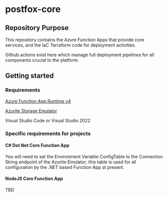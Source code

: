 # postfox-core

## Repository Purpose

This repository contains the Azure Function Apps that provide core services, and the IaC Terraform code for deployment activities.

Github actions exist here which manage full deployment pipelines for all components crucial to the platform.

## Getting started

### Requirements

[Azure Function App Runtime v4](https://learn.microsoft.com/en-us/azure/azure-functions/functions-run-local?tabs=windows%2Cisolated-process%2Cnode-v4%2Cpython-v2%2Chttp-trigger%2Ccontainer-apps&pivots=programming-language-csharp#install-the-azure-functions-core-tools)

[Azurite Storage Emulator](https://learn.microsoft.com/en-us/azure/storage/common/storage-use-azurite)

Visual Studio Code or Visual Studio 2022

### Specific requirements for projects

#### C# Dot Net Core Function App

You will need to set the Environment Variable ConfigTable to the Connection String endpoint of the Azurite Emulator; this table is used for all configuration by the .NET based Function App at present.

#### NodeJS Core Function App

TBD